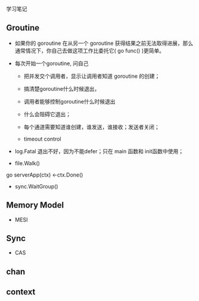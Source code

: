 学习笔记

## Groutine
* 如果你的 goroutine 在从另一个 goroutine 获得结果之前无法取得进展，那么通常情况下，你自己去做这项工作比委托它( go func() )更简单。
* 每次开始一个goroutine, 问自己
    * 把并发交个调用者，显示让调用者知道 goroutine 的创建； 
    * 搞清楚goroutine什么时候退出，
    * 调用者能够控制goroutine什么时候退出

    * 什么会阻碍它退出；
    * 每个通道需要知道谁创建，谁发送，谁接收；发送者关闭； 
    * timeout control


* log.Fatal 退出不好，因为不能defer；只在 main 函数和 init函数中使用；

* file.Walk()

go serverApp(ctx) 
<-ctx.Done()

* sync.WaitGroup()


## Memory Model
* MESI

## Sync
* CAS


## chan


## context